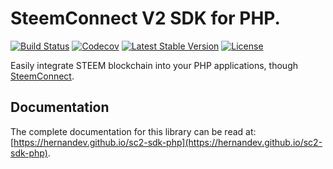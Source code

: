 # SteemConnect V2 SDK for PHP.

[![Build Status](https://travis-ci.org/hernandev/sc2-sdk-php.svg?branch=master)](https://travis-ci.org/hernandev/sc2-sdk-php)
[![Codecov](https://codecov.io/gh/hernandev/sc2-sdk-php/branch/master/graph/badge.svg)](https://codecov.io/gh/hernandev/sc2-sdk-php)
[![Latest Stable Version](https://poser.pugx.org/hernandev/sc2-sdk-php/v/stable)](https://packagist.org/packages/hernandev/sc2-sdk-php)
[![License](https://poser.pugx.org/hernandev/sc2-sdk-php/license)](https://packagist.org/packages/hernandev/sc2-sdk-php)

Easily integrate STEEM blockchain into your PHP applications, though [SteemConnect](https://steemconnect.com).

## Documentation

The complete documentation for this library can be read at: 
[https://hernandev.github.io/sc2-sdk-php](https://hernandev.github.io/sc2-sdk-php).

